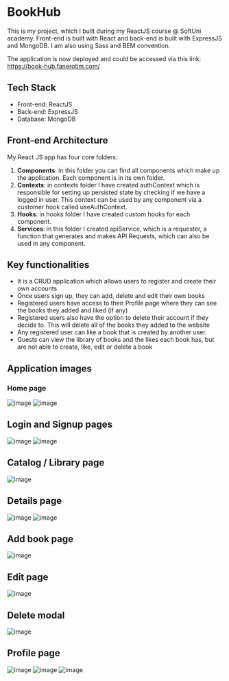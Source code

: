 # BookHub

This is my project, which I built during my ReactJS course @ SoftUni academy. Front-end is built with React and back-end is built with ExpressJS and MongoDB. I am also using Sass and BEM convention. 

The application is now deployed and could be accessed via this link:
https://book-hub.fanerotim.com/

## Tech Stack
- Front-end: ReactJS
- Back-end: ExpressJS
- Database: MongoDB

## Front-end Architecture

My React JS app has four core folders:

1. **Components**: in this folder you can find all components which make up the application. Each component is in its own folder.  
2. **Contexts**: in contexts folder I have created authContext which is responsible for setting up persisted state by checking if we have a logged in user. This context can be used by any component via a customer hook called useAuthContext.
3. **Hooks**: in hooks folder I have created custom hooks for each component. 
4. **Services**: in this folder I created apiService, which is a requester, a function that generates and makes API Requests, which can also be used in any component.  

## Key functionalities

- It is a CRUD application which allows users to register and create their own accounts
- Once users sign up, they can add, delete and edit their own books
- Registered users have access to their Profile page where they can see the books they added and liked (if any)
- Registered users also have the option to delete their account if they decide to. This will delete all of the books they added to the website
- Any registered user can like a book that is created by another user. 
- Guests can view the library of books and the likes each book has, but are not able to create, like, edit or delete a book

## Application images

### Home page
![image](https://github.com/user-attachments/assets/127c162b-a0ad-43ef-a744-5ca93656ac80)
![image](https://github.com/user-attachments/assets/736d2235-320a-4bda-9de3-3b1a9cfb1e50)

## Login and Signup pages
![image](https://github.com/user-attachments/assets/0dc7ab98-66aa-4cd8-980c-713a7e5b5bf2)
![image](https://github.com/user-attachments/assets/8dba6b9a-158e-4a8f-a811-8c02cf81bc6e)

## Catalog / Library page
![image](https://github.com/user-attachments/assets/153e49e7-6f78-40f2-97ee-b9ec5640cc06)

## Details page
![image](https://github.com/user-attachments/assets/35fab10d-5adc-44fc-8c15-2f6739b5bed8)
![image](https://github.com/user-attachments/assets/5bc505b6-1ad0-45ad-bc28-c6c52aef13ba)

## Add book page
![image](https://github.com/user-attachments/assets/521c6457-2d86-41e7-812f-dfef1a85f42b)

## Edit page
![image](https://github.com/user-attachments/assets/120c6798-9600-4d8b-b5fa-32cb06d7cebd)

## Delete modal
![image](https://github.com/user-attachments/assets/fe6d5aeb-a4cf-4ccb-a0c9-1ff8d1d47dcb)

## Profile page
![image](https://github.com/user-attachments/assets/7e49d265-590a-4fff-b184-09319a27c24d)
![image](https://github.com/user-attachments/assets/c919dedf-85ce-4a80-a001-9b715feca606)
![image](https://github.com/user-attachments/assets/acfaf348-0c99-47b2-9304-c67dfc401f5d)

